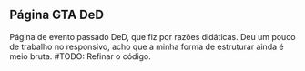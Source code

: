 ## Página GTA DeD

Página de evento passado DeD, que fiz por razões didáticas. Deu um pouco de trabalho no responsivo, acho que a minha forma de estruturar ainda é meio bruta. #TODO: Refinar o código.
